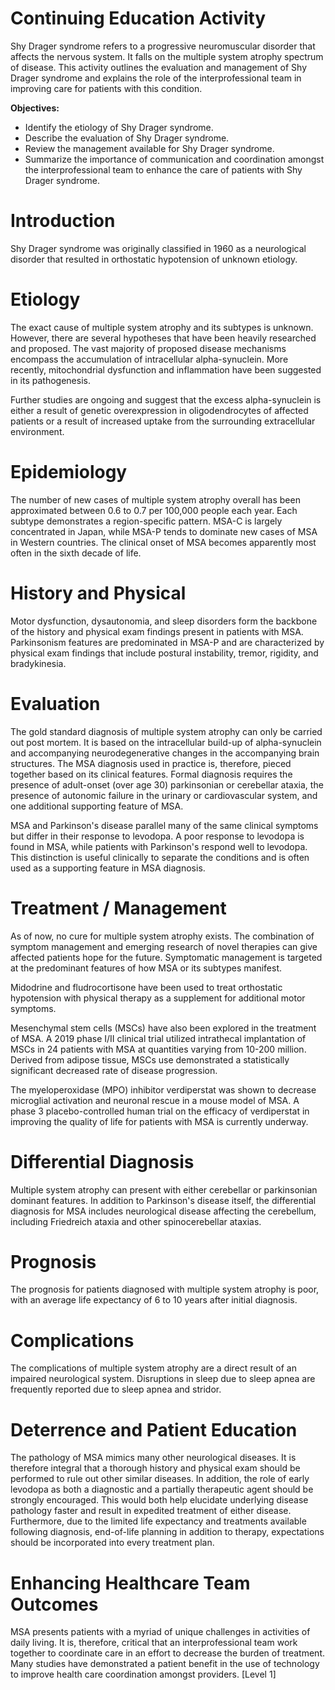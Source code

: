 # Continuing Education Activity

Shy Drager syndrome refers to a progressive neuromuscular disorder that affects the nervous system. It falls on the multiple system atrophy spectrum of disease. This activity outlines the evaluation and management of Shy Drager syndrome and explains the role of the interprofessional team in improving care for patients with this condition.

**Objectives:**
- Identify the etiology of Shy Drager syndrome.
- Describe the evaluation of Shy Drager syndrome.
- Review the management available for Shy Drager syndrome.
- Summarize the importance of communication and coordination amongst the interprofessional team to enhance the care of patients with Shy Drager syndrome.

# Introduction

Shy Drager syndrome was originally classified in 1960 as a neurological disorder that resulted in orthostatic hypotension of unknown etiology.

# Etiology

The exact cause of multiple system atrophy and its subtypes is unknown. However, there are several hypotheses that have been heavily researched and proposed. The vast majority of proposed disease mechanisms encompass the accumulation of intracellular alpha-synuclein. More recently, mitochondrial dysfunction and inflammation have been suggested in its pathogenesis.

Further studies are ongoing and suggest that the excess alpha-synuclein is either a result of genetic overexpression in oligodendrocytes of affected patients or a result of increased uptake from the surrounding extracellular environment.

# Epidemiology

The number of new cases of multiple system atrophy overall has been approximated between 0.6 to 0.7 per 100,000 people each year. Each subtype demonstrates a region-specific pattern. MSA-C is largely concentrated in Japan, while MSA-P tends to dominate new cases of MSA in Western countries. The clinical onset of MSA becomes apparently most often in the sixth decade of life.

# History and Physical

Motor dysfunction, dysautonomia, and sleep disorders form the backbone of the history and physical exam findings present in patients with MSA. Parkinsonism features are predominated in MSA-P and are characterized by physical exam findings that include postural instability, tremor, rigidity, and bradykinesia.

# Evaluation

The gold standard diagnosis of multiple system atrophy can only be carried out post mortem. It is based on the intracellular build-up of alpha-synuclein and accompanying neurodegenerative changes in the accompanying brain structures. The MSA diagnosis used in practice is, therefore, pieced together based on its clinical features. Formal diagnosis requires the presence of adult-onset (over age 30) parkinsonian or cerebellar ataxia, the presence of autonomic failure in the urinary or cardiovascular system, and one additional supporting feature of MSA.

MSA and Parkinson's disease parallel many of the same clinical symptoms but differ in their response to levodopa. A poor response to levodopa is found in MSA, while patients with Parkinson's respond well to levodopa. This distinction is useful clinically to separate the conditions and is often used as a supporting feature in MSA diagnosis.

# Treatment / Management

As of now, no cure for multiple system atrophy exists. The combination of symptom management and emerging research of novel therapies can give affected patients hope for the future. Symptomatic management is targeted at the predominant features of how MSA or its subtypes manifest.

Midodrine and fludrocortisone have been used to treat orthostatic hypotension with physical therapy as a supplement for additional motor symptoms.

Mesenchymal stem cells (MSCs) have also been explored in the treatment of MSA. A 2019 phase I/II clinical trial utilized intrathecal implantation of MSCs in 24 patients with MSA at quantities varying from 10-200 million. Derived from adipose tissue, MSCs use demonstrated a statistically significant decreased rate of disease progression.

The myeloperoxidase (MPO) inhibitor verdiperstat was shown to decrease microglial activation and neuronal rescue in a mouse model of MSA. A phase 3 placebo-controlled human trial on the efficacy of verdiperstat in improving the quality of life for patients with MSA is currently underway.

# Differential Diagnosis

Multiple system atrophy can present with either cerebellar or parkinsonian dominant features. In addition to Parkinson's disease itself, the differential diagnosis for MSA includes neurological disease affecting the cerebellum, including Friedreich ataxia and other spinocerebellar ataxias.

# Prognosis

The prognosis for patients diagnosed with multiple system atrophy is poor, with an average life expectancy of 6 to 10 years after initial diagnosis.

# Complications

The complications of multiple system atrophy are a direct result of an impaired neurological system. Disruptions in sleep due to sleep apnea are frequently reported due to sleep apnea and stridor.

# Deterrence and Patient Education

The pathology of MSA mimics many other neurological diseases. It is therefore integral that a thorough history and physical exam should be performed to rule out other similar diseases. In addition, the role of early levodopa as both a diagnostic and a partially therapeutic agent should be strongly encouraged. This would both help elucidate underlying disease pathology faster and result in expedited treatment of either disease. Furthermore, due to the limited life expectancy and treatments available following diagnosis, end-of-life planning in addition to therapy, expectations should be incorporated into every treatment plan.

# Enhancing Healthcare Team Outcomes

MSA presents patients with a myriad of unique challenges in activities of daily living. It is, therefore, critical that an interprofessional team work together to coordinate care in an effort to decrease the burden of treatment. Many studies have demonstrated a patient benefit in the use of technology to improve health care coordination amongst providers. [Level 1]
